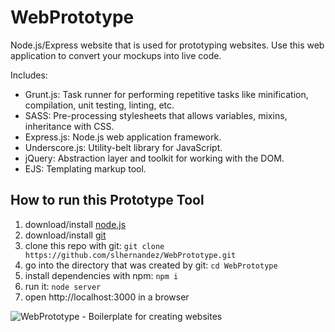 # WebPrototype

Node.js/Express website that is used for prototyping websites.  Use this web application to convert your mockups into live code.

Includes:

- Grunt.js: Task runner for performing repetitive tasks like minification, compilation, unit testing, linting, etc.  
- SASS: Pre-processing stylesheets that allows variables, mixins, inheritance with CSS.
- Express.js: Node.js web application framework.
- Underscore.js: Utility-belt library for JavaScript.
- jQuery: Abstraction layer and toolkit for working with the DOM.
- EJS: Templating markup tool.

## How to run this Prototype Tool

1. download/install [node.js](http://nodejs.org)
1. download/install [git](http://git-scm.com/)
1. clone this repo with git: `git clone https://github.com/slhernandez/WebPrototype.git`
1. go into the directory that was created by git: `cd WebPrototype`
1. install dependencies with npm: `npm i`
1. run it: `node server`
1. open http://localhost:3000 in a browser

![WebPrototype - Boilerplate for creating websites](images/WebPrototype.jpg "WebPrototype")





